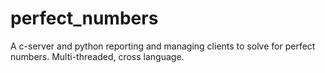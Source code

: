 perfect_numbers
===============

A c-server and python reporting and managing clients to solve for perfect numbers. Multi-threaded, cross language. 
